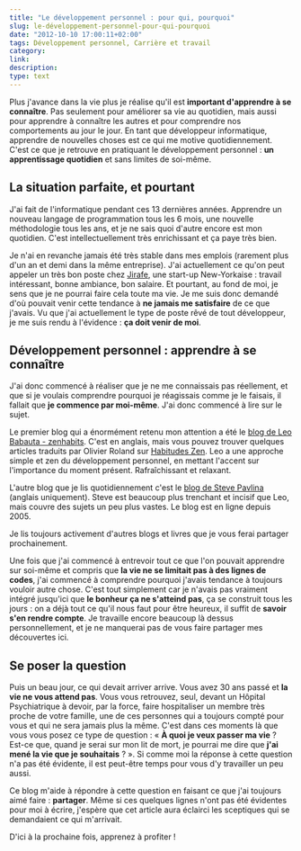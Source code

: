 ```yaml
---
title: "Le développement personnel : pour qui, pourquoi"
slug: le-développement-personnel-pour-qui-pourquoi
date: "2012-10-10 17:00:11+02:00"
tags: Développement personnel, Carrière et travail
category: 
link: 
description: 
type: text
---
```


<p>Plus j'avance dans la vie plus je réalise qu'il est <strong>important d'apprendre à se connaître</strong>. Pas seulement pour améliorer sa vie au quotidien, mais aussi pour apprendre à connaître les autres et pour comprendre nos comportements au jour le jour. En tant que développeur informatique, apprendre de nouvelles choses est ce qui me motive quotidiennement. C'est ce que je retrouve en pratiquant le développement personnel : <strong>un apprentissage quotidien</strong> et sans limites de soi-même.</p>
<!-- TEASER_END -->
<p><h2>La situation parfaite, et pourtant</h2></p>

<p>J'ai fait de l'informatique pendant ces 13 dernières années. Apprendre un nouveau langage de programmation tous les 6 mois, une nouvelle méthodologie tous les ans, et je ne sais quoi d'autre encore est mon quotidien. C'est intellectuellement très enrichissant et ça paye très bien.</p>

<p>Je n'ai en revanche jamais été très stable dans mes emplois (rarement plus d'un an et demi dans la même entreprise). J'ai actuellement ce qu'on peut appeler un très bon poste chez <a href="http://jirafe.com">Jirafe</a>, une start-up New-Yorkaise : travail intéressant, bonne ambiance, bon salaire. Et pourtant, au fond de moi, je sens que je ne pourrai faire cela toute ma vie. Je me suis donc demandé d'où pouvait venir cette tendance à <strong>ne jamais me satisfaire</strong> de ce que j'avais. Vu que j'ai actuellement le type de poste rêvé de tout développeur, je me suis rendu à l'évidence : <strong>ça doit venir de moi</strong>.</p>

<p><h2>Développement personnel : apprendre à se connaître</h2></p>

<p>J'ai donc commencé à réaliser que je ne me connaissais pas réellement, et que si je voulais comprendre pourquoi je réagissais comme je le faisais, il fallait que <strong>je commence par moi-même</strong>. J'ai donc commencé à lire sur le sujet.</p>

<p>Le premier blog qui a énormément retenu mon attention a été le <a href="http://zenhabits.net/">blog de Leo Babauta - zenhabits</a>. C'est en anglais, mais vous pouvez trouver quelques articles traduits par Olivier Roland sur <a href="http://www.habitudes-zen.fr/">Habitudes Zen</a>. Leo a une approche simple et zen du développement personnel, en mettant l'accent sur l'importance du moment présent. Rafraîchissant et relaxant.</p>

<p>L'autre blog que je lis quotidiennement c'est le <a href="http://www.stevepavlina.com/">blog de Steve Pavlina</a> (anglais uniquement). Steve est beaucoup plus trenchant et incisif que Leo, mais couvre des sujets un peu plus vastes. Le blog est en ligne depuis 2005.</p>

<p>Je lis toujours activement d'autres blogs et livres que je vous ferai partager prochainement.</p>

<p>Une fois que j'ai commencé à entrevoir tout ce que l'on pouvait apprendre sur soi-même et compris que <strong>la vie ne se limitait pas à des lignes de codes</strong>, j'ai commencé à comprendre pourquoi j'avais tendance à toujours vouloir autre chose. C'est tout simplement car je n'avais pas vraiment intégré jusqu'ici que <strong>le bonheur ça ne s'atteind pas</strong>, ça se construit tous les jours : on a déjà tout ce qu'il nous faut pour être heureux, il suffit de <strong>savoir s'en rendre compte</strong>. Je travaille encore beaucoup là dessus personnellement, et je ne manquerai pas de vous faire partager mes découvertes ici.</p>

<p><h2>Se poser la question</h2></p>

<p>Puis un beau jour, ce qui devait arriver arrive. Vous avez 30 ans passé et <strong>la vie ne vous attend pas</strong>. Vous vous retrouvez, seul, devant un Hôpital Psychiatrique à devoir, par la force, faire hospitaliser un membre très proche de votre famille, une de ces personnes qui a toujours compté pour vous et qui ne sera jamais plus la même. C'est dans ces moments là que vous vous posez ce type de question : « <strong>À quoi je veux passer ma vie</strong> ? Est-ce que, quand je serai sur mon lit de mort, je pourrai me dire que <strong>j'ai mené la vie que je souhaitais</strong> ? ». Si comme moi la réponse à cette question n'a pas été évidente, il est peut-être temps pour vous d'y travailler un peu aussi.</p>

<p>Ce blog m'aide à répondre à cette question en faisant ce que j'ai toujours aimé faire : <strong>partager</strong>. Même si ces quelques lignes n'ont pas été évidentes pour moi à écrire, j'espère que cet article aura éclairci les sceptiques qui se demandaient ce qui m'arrivait.</p>

<p>D'ici à la prochaine fois, apprenez à profiter !</p>
